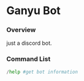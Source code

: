 # Ganyu Bot

### Overview

just a discord bot.

### Command List
```py
/help #get bot information
```
